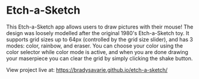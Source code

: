 # Etch-a-Sketch

This Etch-a-Sketch app allows users to draw pictures with their mouse! The design was loosely modelled after the original 1980's Etch-a-Sketch toy. It supports grid sizes up to 64px (controlled by the grid size slider), and has 3 modes: color, rainbow, and eraser. You can choose your color using the color selector while color mode is active, and when you are done drawing your maserpiece you can clear the grid by simply clicking the shake button.

View project live at: https://bradysavarie.github.io/etch-a-sketch/
